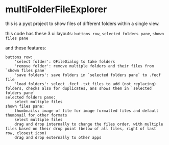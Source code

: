 # multiFolderFileExplorer

this is a pyqt project to show files of different folders within a single view.

this code has these 3 ui layouts:
`buttons row`, `selected folders pane`, `shown files pane`

and these features:

    buttons row:
        'select folder': QFileDialog to take folders
        'remove folder': remove multiple folders and their files from `shown files pane`
        'save folders': save folders in `selected folders pane` to .fecf file
        'load folders': select .fecf .txt files to add (not replacing) folders, checks also for duplicates, ans shows them in `selected folders pane`
    selected folders pane:
        select multiple files
    shown files pane:
        thumbnails: image of file for image formatted files and default thumbnail for other formats
        select multiple files
        drag and drop internally to change the files order, with multiple files based on their drop point (below of all files, right of last row, closest icon)
        drag and drop externally to other apps
